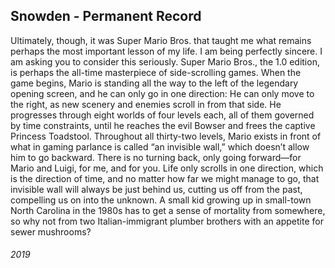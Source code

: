 ## Snowden - Permanent Record

Ultimately, though, it was Super Mario Bros. that taught me what remains perhaps the most important lesson of my life. I am being perfectly sincere.
I am asking you to consider this seriously.
Super Mario Bros., the 1.0 edition, is perhaps the all-time masterpiece of side-scrolling games.
When the game begins, Mario is standing all the way to the left of the legendary opening screen, and he can only go in one direction: He can only move to the right, as new scenery and enemies scroll in from that side.
He progresses through eight worlds of four levels each, all of them governed by time constraints, until he reaches the evil Bowser and frees the captive Princess Toadstool.
Throughout all thirty-two levels, Mario exists in front of what in gaming parlance is called “an invisible wall,” which doesn’t allow him to go backward.
There is no turning back, only going forward—for Mario and Luigi, for me, and for you.
Life only scrolls in one direction, which is the direction of time, and no matter how far we might manage to go, that invisible wall will always be just behind us, cutting us off from the past, compelling us on into the unknown.
A small kid growing up in small-town North Carolina in the 1980s has to get a sense of mortality from somewhere, so why not from two Italian-immigrant plumber brothers with an appetite for sewer mushrooms?


###### 2019